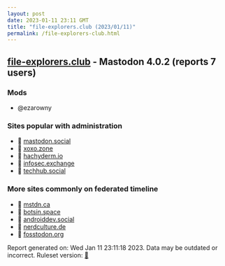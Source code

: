 ```yaml
---
layout: post
date: 2023-01-11 23:11 GMT
title: "file-explorers.club (2023/01/11)"
permalink: /file-explorers-club.html
---
```



## [file-explorers.club](https://file-explorers.club) - Mastodon 4.0.2 (reports 7 users)

### Mods
 * @ezarowny

### Sites popular with administration

* 🐘 [mastodon.social](/mastodon-social.html)
* 🐘 [xoxo.zone](/xoxo-zone.html)
* 🐘 [hachyderm.io](/hachyderm-io.html)
* 🐘 [infosec.exchange](/infosec-exchange.html)
* 🐘 [techhub.social](/techhub-social.html)

### More sites commonly on federated timeline

* 🐘 [mstdn.ca](/mstdn-ca.html)
* 🐘 [botsin.space](/botsin-space.html)
* 🐘 [androiddev.social](/androiddev-social.html)
* 🐘 [nerdculture.de](/nerdculture-de.html)
* 🐘 [fosstodon.org](/fosstodon-org.html)

Report generated on: Wed Jan 11 23:11:18 2023. Data may be outdated or incorrect.
Ruleset version: [🧁](/version-cupcake)
